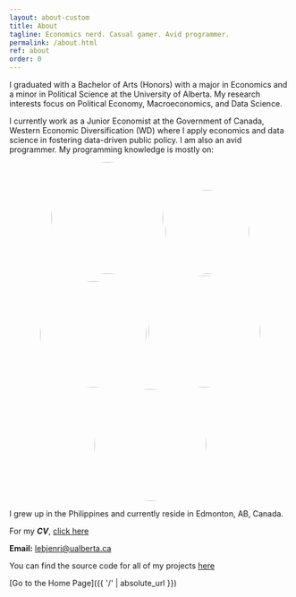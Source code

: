 ```yaml
---
layout: about-custom
title: About
tagline: Economics nerd. Casual gamer. Avid programmer.
permalink: /about.html
ref: about
order: 0
---
```

I graduated with a Bachelor of Arts (Honors) with a major in Economics and a minor in Political Science at the University of Alberta. My research interests focus on Political Economy, Macroeconomics, and Data Science. 

I currently work as a Junior Economist at the Government of Canada, Western Economic Diversification (WD) where I apply economics and data science in fostering data-driven public policy. I am also an avid programmer. My programming knowledge is mostly on:

<p align="center">
<img src="css/Python-Logo.png" height="auto" width="200" style="border-radius:50%"> <img src="css/R-Logo.png" height="auto" width="150" style="border-radius:50%"></a> <img src="css/Matlab-Logo.png" height="auto" width="190" style="border-radius:50%"></a> <img src="css/LaTeX_logo.svg" height="auto" width="200" style="border-radius:50%"></a> <img src="css/Stata-Logo.svg" height="auto" width="200" style="border-radius:50%"></a>
</p>

I grew up in the Philippines and currently reside in Edmonton, AB, Canada.

For my **_CV_**, [click here](LJ-Valencia-CV.pdf)

**Email:** [lebjenri@ualberta.ca](mailto:lebjenri@ualberta.ca)

You can find the source code for all of my projects [here](https://github.com/lj-valencia)

[Go to the Home Page]({{ '/' | absolute_url }})
